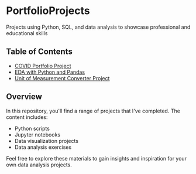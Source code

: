 # PortfolioProjects

Projects using Python, SQL, and data analysis to showcase professional and educational skills

## Table of Contents

- [COVID Portfolio Project](https://github.com/hullchar/PortfolioProjects/blob/main/COVID%20Portfolio%20Project.sql)
- [EDA with Python and Pandas](https://github.com/hullchar/PortfolioProjects/blob/main/Learner_Notebook%20(2)%20(1).ipynb.txt)
- [Unit of Measurement Converter Project](https://github.com/hullchar/PortfolioProjects/blob/main/Unit%20of%20Measurement%20Converter%20Project.ipynb)

## Overview

In this repository, you'll find a range of projects that I've completed. The content includes:

- Python scripts
- Jupyter notebooks
- Data visualization projects
- Data analysis exercises

Feel free to explore these materials to gain insights and inspiration for your own data analysis projects.
